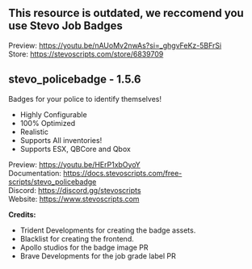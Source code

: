 ## This resource is outdated, we reccomend you use Stevo Job Badges

Preview: https://youtu.be/nAUoMv2nwAs?si=_ghgvFeKz-5BFrSi
<br>
Store: https://stevoscripts.com/store/6839709



## stevo_policebadge - 1.5.6
Badges for your police to identify themselves!

- Highly Configurable
- 100% Optimized
- Realistic
- Supports All inventories!
- Supports ESX, QBCore and  Qbox

Preview: https://youtu.be/HErP1xbOyoY
<br>
Documentation: https://docs.stevoscripts.com/free-scripts/stevo_policebadge
<br>
Discord: https://discord.gg/stevoscripts
<br>
Website: https://www.stevoscripts.com


**Credits:** 

- Trident Developments for creating the badge assets.
- Blacklist for creating the frontend.
- Apollo studios for the badge image PR
- Brave Developments for the job grade label PR
